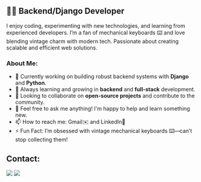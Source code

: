 ## 👨‍💻 Backend/Django Developer

I enjoy coding, experimenting with new technologies, and learning from experienced developers. I’m a fan of mechanical keyboards ⌨️ and love blending vintage charm with modern tech. Passionate about creating scalable and efficient web solutions.



### About Me:

- 🔭 Currently working on building robust backend systems with **Django** and **Python**.  
- 🌱 Always learning and growing in **backend** and **full-stack** development.  
- 👯 Looking to collaborate on **open-source projects** and contribute to the community.  
- 💬 Feel free to ask me anything! I'm happy to help and learn something new.  
- 📫 How to reach me: Gmail✉️  and LinkedIn🔗
- ⚡ Fun Fact: I’m obsessed with vintage mechanical keyboards ⌨️—can’t stop collecting them!


## Contact:
<div> 
  <a href = "mailto:yosbelm99@gmail.com"><img src="https://img.shields.io/badge/-Gmail-%23333?style=for-the-badge&logo=gmail&logoColor=white" target="_blank"></a>
  <a href="https://www.linkedin.com/in/yosbel-m-8bb338272/" target="_blank" align="center"><img src="https://img.shields.io/badge/-LinkedIn-%230077B5?style=for-the-badge&logo=linkedin&logoColor=white" target="_blank"></a> 
<br>
<br>


